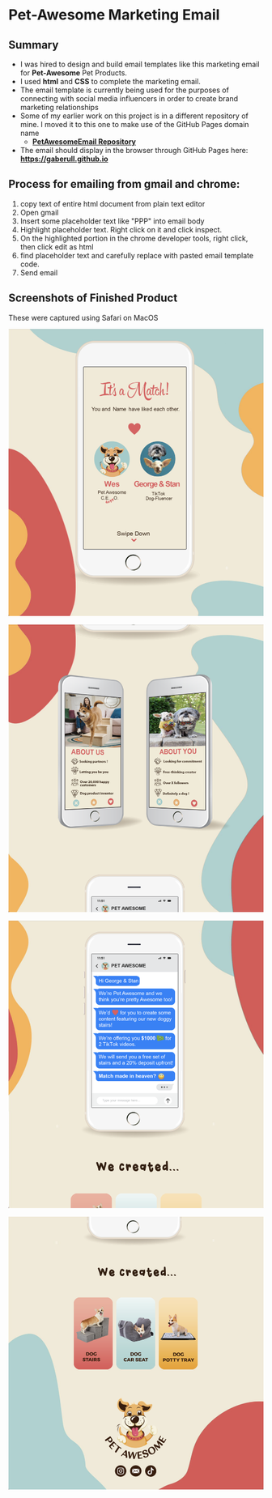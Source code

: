 
# Pet-Awesome Marketing Email

## Summary

* I was hired to design and build email templates like this marketing email for **Pet-Awesome** Pet Products. 
* I used **html** and **CSS** to complete the marketing email.
* The email template is currently being used for the purposes of connecting with social media influencers in order to create brand marketing relationships
* Some of my earlier work on this project is in a different repository of mine. I moved it to this one to make use of the GitHub Pages domain name
    - **[PetAwesomeEmail Repository](https://github.com/gaberull/PetAwesomeEmail)**
* The email should display in the browser through GitHub Pages here: **<https://gaberull.github.io>**

## Process for emailing from gmail and chrome:
1. copy text of entire html document from plain text editor
2. Open gmail
3. Insert some placeholder text like "PPP" into email body
4. Highlight placeholder text. Right click on it and click inspect.
5. On the highlighted portion in the chrome developer tools, right click, then click edit as html
6. find placeholder text and carefully replace with pasted email template code.
7. Send email

## Screenshots of Finished Product

These were captured using Safari on MacOS

![screenshot_1](screenshots/email_screenshot_1.png)

![screenshot_2](screenshots/email_screenshot_2.png)

![screenshot_3](screenshots/email_screenshot_3.png)

![screenshot_4](screenshots/email_screenshot_4.png)